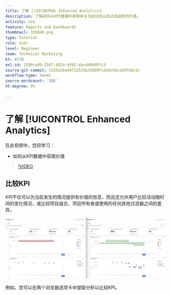 ```yaml
---
title: 了解 [!UICONTROL Enhanced Analytics]
description: 了解如何从KPI数据中获取有关当前动态以及过去趋势的价值。
activity: use
feature: Reports and Dashboards
thumbnail: 335046.png
type: Tutorial
role: User
level: Beginner
team: Technical Marketing
kt: 8728
exl-id: 1580ce05-2587-402a-9f02-dacdd8405fc3
source-git-commit: 252ba3ba44f22519a35899fcda9c6bca597a6c2c
workflow-type: tm+mt
source-wordcount: '105'
ht-degree: 0%

---
```


# 了解 [!UICONTROL Enhanced Analytics]

在此视频中，您将学习：

* 如何从KPI数据中获取价值

>[!VIDEO](https://video.tv.adobe.com/v/335046/?quality=12)

## 比较KPI

KPI不仅可以为当前发生的情况提供有价值的信息，而且还允许用户比较活动随时间的变化情况，或比较项目组合、项目所有者或使用的任何其他过滤器之间的差异。

![并排显示两个浏览器选项卡的图像](assets/section-2-0.png)

例如，您可以在两个浏览器选项卡中提取分析以比较KPI。
